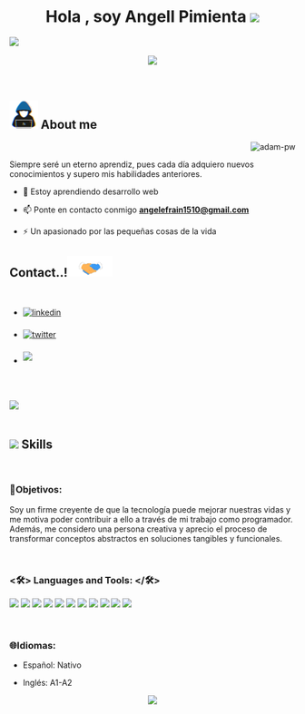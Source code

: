 <h1 align="center"><b>Hola , soy Angell Pimienta </b><img src="https://media.giphy.com/media/hvRJCLFzcasrR4ia7z/giphy.gif" width="35"></h1>	

<img src="https://github.com/PIMIENTA-S/PIMIENTA-S/assets/80433456/0921147c-0c04-4149-8aff-2953420dd616">
<p align="center">
  <a href="https://github.com/DenverCoder1/readme-typing-svg"><img src="https://readme-typing-svg.herokuapp.com?font=Time+New+Roman&color=cyan&size=25&center=true&vCenter=true&width=600&height=100&lines=National+University+Colombia..&hearts;++;Front-End+Developer+in+progress,;UTF-8,;Active+Learner/Researcher,;Love+to+learn+new+stuffs..<3"></a>
</p>

<br>
	
## <picture><img src = "https://github.com/0xAbdulKhalid/0xAbdulKhalid/raw/main/assets/mdImages/about_me.gif" width = 50px></picture> **About me**

<p><img align="right" src="https://github.com/Adam-pw/Adam-pw/blob/main/animation_500_kxa883sd.gif" alt="adam-pw" /></p>
<br>

Siempre seré un eterno aprendiz, pues cada día adquiero nuevos conocimientos y supero mis habilidades anteriores.

- 🌱 Estoy aprendiendo desarrollo web

- 📫 Ponte en contacto conmigo **angelefrain1510@gmail.com**

- ⚡ Un apasionado por las pequeñas cosas de la vida

## <b> Contact..!</b><img src="https://github.com/0xAbdulKhalid/0xAbdulKhalid/raw/main/assets/mdImages/handshake.gif" width ="80">
<br>
<div align='left'>

<ul>

<li>
<a href="https://www.linkedin.com/in/angell-pimienta-a80b2a24b/" target="_blank">
<img src="https://img.shields.io/badge/linkedin:  angell pimienta-%2300acee.svg?color=405DE6&style=for-the-badge&logo=linkedin&logoColor=white" alt=linkedin style="margin-bottom: 5px;"/>
</a>
</li>

<br>

<li>
<a href="https://twitter.com/AngellPimienta" target="_blank">
<img src="https://img.shields.io/badge/twitter:  angell pimienta-%2300acee.svg?color=1DA1F2&style=for-the-badge&logo=twitter&logoColor=white" alt=twitter style="margin-bottom: 5px;"/>
</a>
</li>

<br>

<li>
<a href="mailto:angelefrain1510@gmail.com" target="_blank">
<img src="https://img.shields.io/badge/gmail:  angell pimienta-%23EA4335.svg?style=for-the-badge&logo=gmail&logoColor=white" t=mail style="margin-bottom: 5px;" />
</a>
</li>
	
</ul>

<br><br>


<img src="https://user-images.githubusercontent.com/73097560/115834477-dbab4500-a447-11eb-908a-139a6edaec5c.gif"><br><br>

## <img src="https://media2.giphy.com/media/QssGEmpkyEOhBCb7e1/giphy.gif?cid=ecf05e47a0n3gi1bfqntqmob8g9aid1oyj2wr3ds3mg700bl&rid=giphy.gif" width ="25"><b> Skills</b>
<p align="center">
<br>


### 🎯Objetivos:
Soy un firme creyente de que la tecnología puede mejorar nuestras vidas y me motiva poder contribuir a ello a través de mi trabajo como programador. Además, me considero una persona creativa y aprecio el proceso de transformar conceptos abstractos en soluciones tangibles y funcionales. 
  
<br>


### <🛠> Languages and Tools: </🛠>

<img height="45" wigth="45" src="https://cdn.jsdelivr.net/gh/devicons/devicon/icons/html5/html5-original.svg" />   <img height="45" wigth="45" src="https://cdn.jsdelivr.net/gh/devicons/devicon/icons/css3/css3-original.svg" />   <img height="45" wigth="45" src="https://cdn.jsdelivr.net/gh/devicons/devicon/icons/javascript/javascript-original.svg" />   <img height="45" wigth="45" src="https://cdn.jsdelivr.net/gh/devicons/devicon/icons/python/python-original.svg" />   <img height="45" wigth="45" src="https://cdn.jsdelivr.net/gh/devicons/devicon/icons/java/java-original.svg" />   <img height="45" wigth="45" src="https://cdn.jsdelivr.net/gh/devicons/devicon/icons/git/git-original.svg" />   <img height="45" wigth="45" src="https://cdn.jsdelivr.net/gh/devicons/devicon/icons/github/github-original.svg" />   <img height="45" wigth="45" src="https://cdn.jsdelivr.net/gh/devicons/devicon/icons/intellij/intellij-original.svg" />   <img height="45" wigth="45" src="https://cdn.jsdelivr.net/gh/devicons/devicon/icons/vscode/vscode-original.svg" />   <img height="45" wigth="45" src="https://cdn.jsdelivr.net/gh/devicons/devicon/icons/jetbrains/jetbrains-original.svg" />   <img height="45" wigth="45" src="https://cdn.jsdelivr.net/gh/devicons/devicon/icons/firefox/firefox-original.svg" />
          

<br>   
    
### 🌐Idiomas:

- Español: Nativo

- Inglés: A1-A2


<p align="center">
  <a href="https://github.com/DenverCoder1/readme-typing-svg"><img src="https://readme-typing-svg.herokuapp.com?font=Time+New+Roman&color=cyan&size=25&center=true&vCenter=true&width=600&height=100&lines=Gracias+por+tu+visita!&hearts;"></a>
</p>



